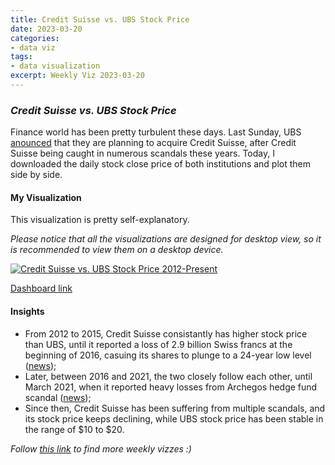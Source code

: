 ```yaml
---
title: Credit Suisse vs. UBS Stock Price
date: 2023-03-20
categories:
- data viz
tags:
- data visualization
excerpt: Weekly Viz 2023-03-20
---
```


### *Credit Suisse vs. UBS Stock Price*

Finance world has been pretty turbulent these days. Last Sunday, UBS [anounced](https://www.ubs.com/global/en/media/display-page-ndp/en-20230319-tree.html) that they are planning to acquire Credit Suisse, after Credit Suisse being caught in numerous scandals these years. Today, I downloaded the daily stock close price of both institutions and plot them side by side.   

#### My Visualization

This visualization is pretty self-explanatory.    

*Please notice that all the visualizations are designed for desktop view, so it is recommended to view them on a desktop device.*  

<div class='tableauPlaceholder' id='viz1679371602098' style='position: relative'>
  <noscript><a href='#'>
    <img alt='Credit Suisse vs. UBS Stock Price 2012-Present ' src='https:&#47;&#47;public.tableau.com&#47;static&#47;images&#47;20&#47;20230320CreditSuissevs_UBSStockPrice&#47;CreditSuissevs_UBSStockPrice2012-Present&#47;1_rss.png' style='border: none' />
    </a></noscript>
  <object class='tableauViz'  style='display:none;'>
    <param name='host_url' value='https%3A%2F%2Fpublic.tableau.com%2F' />
    <param name='embed_code_version' value='3' /> 
    <param name='site_root' value='' />
    <param name='name' value='20230320CreditSuissevs_UBSStockPrice&#47;CreditSuissevs_UBSStockPrice2012-Present' />
    <param name='tabs' value='no' />
    <param name='toolbar' value='yes' />
    <param name='static_image' value='https:&#47;&#47;public.tableau.com&#47;static&#47;images&#47;20&#47;20230320CreditSuissevs_UBSStockPrice&#47;CreditSuissevs_UBSStockPrice2012-Present&#47;1.png' /> 
    <param name='animate_transition' value='yes' />
    <param name='display_static_image' value='yes' />
    <param name='display_spinner' value='yes' />
    <param name='display_overlay' value='yes' />
    <param name='display_count' value='yes' />
    <param name='language' value='en-US' />
    <param name='filter' value='publish=yes' />
  </object></div>             
  <script type='text/javascript'>        
  var divElement = document.getElementById('viz1679371602098');          
  var vizElement = divElement.getElementsByTagName('object')[0];       
  if ( divElement.offsetWidth > 800 ) { vizElement.style.width='700px';vizElement.style.height='527px';} else if ( divElement.offsetWidth > 500 ) { vizElement.style.width='700px';vizElement.style.height='527px';} else { vizElement.style.width='100%';vizElement.style.height='727px';}    
  var scriptElement = document.createElement('script');            
  scriptElement.src = 'https://public.tableau.com/javascripts/api/viz_v1.js';     
  vizElement.parentNode.insertBefore(scriptElement, vizElement);             
</script>  

[Dashboard link](https://public.tableau.com/views/20230320CreditSuissevs_UBSStockPrice/CreditSuissevs_UBSStockPrice2012-Present?:language=en-US&publish=yes&:display_count=n&:origin=viz_share_link)
  
#### Insights
* From 2012 to 2015, Credit Suisse consistantly has higher stock price than UBS, until it reported a loss of 2.9 billion Swiss francs at the beginning of 2016, casuing its shares to plunge to a 24-year low level ([news](https://money.cnn.com/2016/02/04/news/companies/credit-suisse-loss-jobs/index.html));  
* Later, between 2016 and 2021, the two closely follow each other, until March 2021, when it reported heavy losses from Archegos hedge fund scandal ([news](https://www.cnbc.com/2021/04/06/credit-suisse-cuts-dividend-on-hit-from-hedge-fund-scandal-investment-bank-head-and-chief-risk-officer-step-down.html));  
* Since then, Credit Suisse has been suffering from multiple scandals, and its stock price keeps declining, while UBS stock price has been stable in the range of $10 to $20.  
  
*Follow [this link](https://yudong-94.github.io/personal-website/project/WeeklyViz2023/) to find more weekly vizzes :)*
